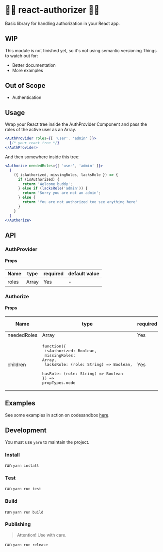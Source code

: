 # 💂‍♂️ react-authorizer 💂‍♀️
Basic library for handling authorization in your React app.

## WIP
This module is not finished yet, so it's not using semantic versioning
Things to watch out for:
 - Better documentation
 - More examples

 ## Out of Scope
  - Authentication

## Usage
Wrap your React tree inside the AuthProvider Component and pass the roles of the active user as an Array.

```index.jsx
<AuthProvider roles={[ 'user', 'admin' ]}>
  {/* your react tree */}
</AuthProvider>
```
And then somewhere inside this tree:
```index.jsx
<Authorize neededRoles={[ 'user', 'admin' ]}>
  {
    ({ isAuthorized, missingRoles, lacksRole }) => {
      if (isAuthorized) {
        return 'Welcome buddy';
      } else if (lacksRole('admin')) {
        return 'Sorry you are not an admin';
      } else {
        return 'You are not authorized too see anything here'
      }
    }
  }
</Authorize>
```

## API

### AuthProvider
#### Props
| Name    | type          | required   | default value |
|---------|---------------|------------|---------------|
| roles   | Array<String> | Yes        | -             |

### Authorize
#### Props
| Name        | type          | required   | default value |
|-------------|---------------|------------|---------------|
| neededRoles | Array<String> | Yes        | -             |
| children    | <pre>function({<br/>  isAuthorized: Boolean,<br/>  missingRoles: Array<String>,<br/>  lacksRole: (role: String) => Boolean,<br/>  hasRole: (role: String) => Boolean<br/>}) => propTypes.node</pre>      | Yes        | -             |

## Examples

See some examples in action on codesandbox [here](https://codesandbox.io/s/ol88mvyy75).

## Development

You must use `yarn` to maintain the project.

### Install
run `yarn install`

### Test
run `yarn run test`

### Build
run `yarn run build`

### Publishing
> Attention! Use with care.

run `yarn run release`
